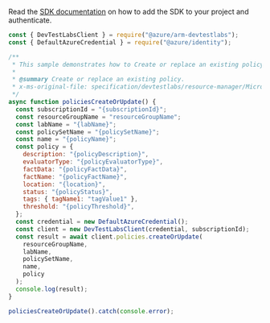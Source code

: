 Read the [SDK documentation](https://github.com/Azure/azure-sdk-for-js/blob/%40azure%2Farm-devtestlabs_4.0.1/sdk/devtestlabs/arm-devtestlabs/README.md) on how to add the SDK to your project and authenticate.

```javascript
const { DevTestLabsClient } = require("@azure/arm-devtestlabs");
const { DefaultAzureCredential } = require("@azure/identity");

/**
 * This sample demonstrates how to Create or replace an existing policy.
 *
 * @summary Create or replace an existing policy.
 * x-ms-original-file: specification/devtestlabs/resource-manager/Microsoft.DevTestLab/stable/2018-09-15/examples/Policies_CreateOrUpdate.json
 */
async function policiesCreateOrUpdate() {
  const subscriptionId = "{subscriptionId}";
  const resourceGroupName = "resourceGroupName";
  const labName = "{labName}";
  const policySetName = "{policySetName}";
  const name = "{policyName}";
  const policy = {
    description: "{policyDescription}",
    evaluatorType: "{policyEvaluatorType}",
    factData: "{policyFactData}",
    factName: "{policyFactName}",
    location: "{location}",
    status: "{policyStatus}",
    tags: { tagName1: "tagValue1" },
    threshold: "{policyThreshold}",
  };
  const credential = new DefaultAzureCredential();
  const client = new DevTestLabsClient(credential, subscriptionId);
  const result = await client.policies.createOrUpdate(
    resourceGroupName,
    labName,
    policySetName,
    name,
    policy
  );
  console.log(result);
}

policiesCreateOrUpdate().catch(console.error);
```
